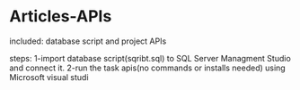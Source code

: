 # Articles-APIs
included:  database script and project APIs

steps:
1-import database script(sqribt.sql) to SQL Server Managment Studio and connect it.
2-run the task apis(no commands or installs needed) using Microsoft visual studi

